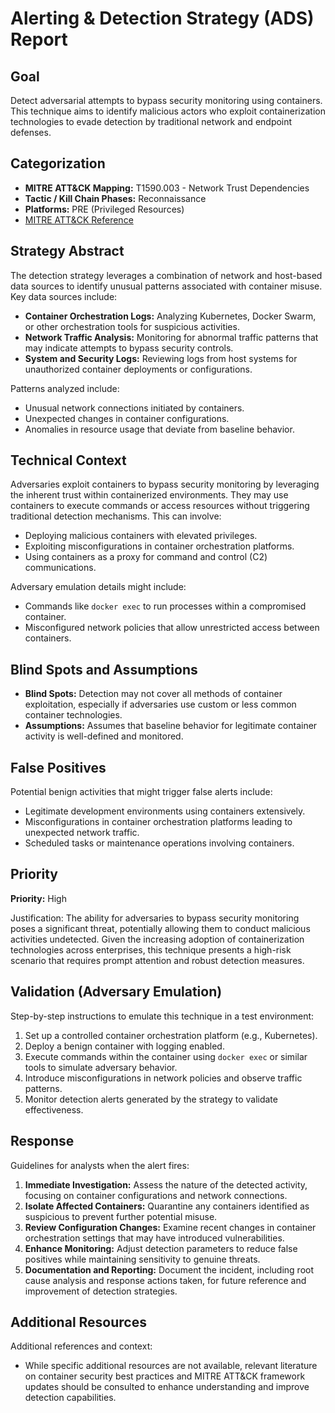 # Alerting & Detection Strategy (ADS) Report

## Goal
Detect adversarial attempts to bypass security monitoring using containers. This technique aims to identify malicious actors who exploit containerization technologies to evade detection by traditional network and endpoint defenses.

## Categorization
- **MITRE ATT&CK Mapping:** T1590.003 - Network Trust Dependencies
- **Tactic / Kill Chain Phases:** Reconnaissance
- **Platforms:** PRE (Privileged Resources)
- [MITRE ATT&CK Reference](https://attack.mitre.org/techniques/T1590/003)

## Strategy Abstract
The detection strategy leverages a combination of network and host-based data sources to identify unusual patterns associated with container misuse. Key data sources include:
- **Container Orchestration Logs:** Analyzing Kubernetes, Docker Swarm, or other orchestration tools for suspicious activities.
- **Network Traffic Analysis:** Monitoring for abnormal traffic patterns that may indicate attempts to bypass security controls.
- **System and Security Logs:** Reviewing logs from host systems for unauthorized container deployments or configurations.

Patterns analyzed include:
- Unusual network connections initiated by containers.
- Unexpected changes in container configurations.
- Anomalies in resource usage that deviate from baseline behavior.

## Technical Context
Adversaries exploit containers to bypass security monitoring by leveraging the inherent trust within containerized environments. They may use containers to execute commands or access resources without triggering traditional detection mechanisms. This can involve:
- Deploying malicious containers with elevated privileges.
- Exploiting misconfigurations in container orchestration platforms.
- Using containers as a proxy for command and control (C2) communications.

Adversary emulation details might include:
- Commands like `docker exec` to run processes within a compromised container.
- Misconfigured network policies that allow unrestricted access between containers.

## Blind Spots and Assumptions
- **Blind Spots:** Detection may not cover all methods of container exploitation, especially if adversaries use custom or less common container technologies.
- **Assumptions:** Assumes that baseline behavior for legitimate container activity is well-defined and monitored.

## False Positives
Potential benign activities that might trigger false alerts include:
- Legitimate development environments using containers extensively.
- Misconfigurations in container orchestration platforms leading to unexpected network traffic.
- Scheduled tasks or maintenance operations involving containers.

## Priority
**Priority:** High

Justification: The ability for adversaries to bypass security monitoring poses a significant threat, potentially allowing them to conduct malicious activities undetected. Given the increasing adoption of containerization technologies across enterprises, this technique presents a high-risk scenario that requires prompt attention and robust detection measures.

## Validation (Adversary Emulation)
Step-by-step instructions to emulate this technique in a test environment:
1. Set up a controlled container orchestration platform (e.g., Kubernetes).
2. Deploy a benign container with logging enabled.
3. Execute commands within the container using `docker exec` or similar tools to simulate adversary behavior.
4. Introduce misconfigurations in network policies and observe traffic patterns.
5. Monitor detection alerts generated by the strategy to validate effectiveness.

## Response
Guidelines for analysts when the alert fires:
1. **Immediate Investigation:** Assess the nature of the detected activity, focusing on container configurations and network connections.
2. **Isolate Affected Containers:** Quarantine any containers identified as suspicious to prevent further potential misuse.
3. **Review Configuration Changes:** Examine recent changes in container orchestration settings that may have introduced vulnerabilities.
4. **Enhance Monitoring:** Adjust detection parameters to reduce false positives while maintaining sensitivity to genuine threats.
5. **Documentation and Reporting:** Document the incident, including root cause analysis and response actions taken, for future reference and improvement of detection strategies.

## Additional Resources
Additional references and context:
- While specific additional resources are not available, relevant literature on container security best practices and MITRE ATT&CK framework updates should be consulted to enhance understanding and improve detection capabilities.